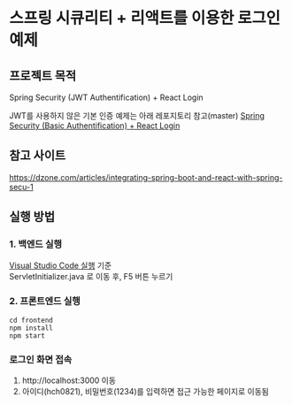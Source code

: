 # 스프링 시큐리티 + 리액트를 이용한 로그인 예제

## 프로젝트 목적
Spring Security (JWT Authentification) + React Login<br/>

JWT를 사용하지 않은 기본 인증 예제는 아래 레포지토리 참고(master)
[Spring Security (Basic Authentification) + React Login](https://github.com/hch0821/spring-security-and-react-integration)

## 참고 사이트
https://dzone.com/articles/integrating-spring-boot-and-react-with-spring-secu-1

## 실행 방법

### 1. 백엔드 실행
[Visual Studio Code 실행](https://sambalim.tistory.com/67) 기준<br />
ServletInitializer.java 로 이동 후, F5 버튼 누르기

### 2. 프론트엔드 실행
```shell
cd frontend
npm install
npm start
```

### 로그인 화면 접속
1. http://localhost:3000 이동
2. 아이디(hch0821), 비밀번호(1234)를 입력하면 접근 가능한 페이지로 이동됨
